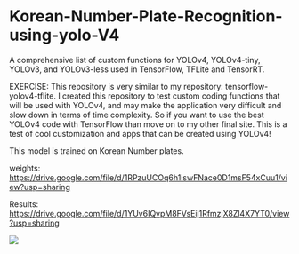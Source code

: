 # Korean-Number-Plate-Recognition-using-yolo-V4

A comprehensive list of custom functions for YOLOv4, YOLOv4-tiny, YOLOv3, and YOLOv3-less used in TensorFlow, TFLite and TensorRT.

EXERCISE: This repository is very similar to my repository: tensorflow-yolov4-tflite. I created this repository to test custom coding functions that will be used with YOLOv4, and may make the application very difficult and slow down in terms of time complexity. So if you want to use the best YOLOv4 code with TensorFlow than move on to my other final site. This is a test of cool customization and apps that can be created using YOLOv4!

This model is trained on Korean Number plates.

weights:
https://drive.google.com/file/d/1RPzuUCOq6h1iswFNace0D1msF54xCuu1/view?usp=sharing

Results:
https://drive.google.com/file/d/1YUv6IQvpM8FVsEij1RfmzjX8Zl4X7YT0/view?usp=sharing


![](ezgif.com-gif-maker.gif)

